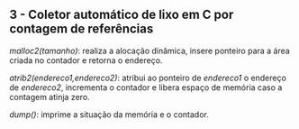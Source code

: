 ## 3 - Coletor automático de lixo em C por contagem de referências

*malloc2(tamanho)*: realiza a alocação dinâmica, insere ponteiro para a área criada no contador e retorna o endereço.

*atrib2(endereco1,endereco2)*: atribui ao ponteiro de *endereco1* o endereço de *endereco2*, incrementa o contador e libera espaço de memória caso a contagem atinja zero.

*dump()*: imprime a situação da memória e o contador. 
